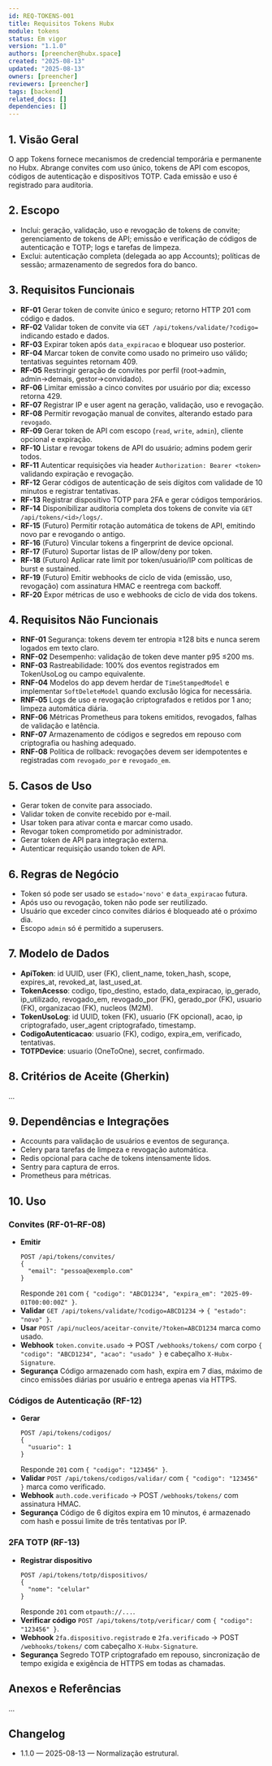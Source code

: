 ```yaml
---
id: REQ-TOKENS-001
title: Requisitos Tokens Hubx
module: tokens
status: Em vigor
version: "1.1.0"
authors: [preencher@hubx.space]
created: "2025-08-13"
updated: "2025-08-13"
owners: [preencher]
reviewers: [preencher]
tags: [backend]
related_docs: []
dependencies: []
---
```


## 1. Visão Geral
O app Tokens fornece mecanismos de credencial temporária e permanente no Hubx. Abrange convites com uso único, tokens de API com escopos, códigos de autenticação e dispositivos TOTP. Cada emissão e uso é registrado para auditoria.

## 2. Escopo
- Inclui: geração, validação, uso e revogação de tokens de convite; gerenciamento de tokens de API; emissão e verificação de códigos de autenticação e TOTP; logs e tarefas de limpeza.
- Exclui: autenticação completa (delegada ao app Accounts); políticas de sessão; armazenamento de segredos fora do banco.

## 3. Requisitos Funcionais
- **RF-01** Gerar token de convite único e seguro; retorno HTTP 201 com código e dados.
- **RF-02** Validar token de convite via `GET /api/tokens/validate/?codigo=` indicando estado e dados.
- **RF-03** Expirar token após `data_expiracao` e bloquear uso posterior.
- **RF-04** Marcar token de convite como usado no primeiro uso válido; tentativas seguintes retornam 409.
- **RF-05** Restringir geração de convites por perfil (root→admin, admin→demais, gestor→convidado).
- **RF-06** Limitar emissão a cinco convites por usuário por dia; excesso retorna 429.
- **RF-07** Registrar IP e user agent na geração, validação, uso e revogação.
- **RF-08** Permitir revogação manual de convites, alterando estado para `revogado`.
- **RF-09** Gerar token de API com escopo (`read`, `write`, `admin`), cliente opcional e expiração.
- **RF-10** Listar e revogar tokens de API do usuário; admins podem gerir todos.
- **RF-11** Autenticar requisições via header `Authorization: Bearer <token>` validando expiração e revogação.
- **RF-12** Gerar códigos de autenticação de seis dígitos com validade de 10 minutos e registrar tentativas.
- **RF-13** Registrar dispositivo TOTP para 2FA e gerar códigos temporários.
- **RF-14** Disponibilizar auditoria completa dos tokens de convite via `GET /api/tokens/<id>/logs/`.
- **RF-15** (Futuro) Permitir rotação automática de tokens de API, emitindo novo par e revogando o antigo.
- **RF-16** (Futuro) Vincular tokens a fingerprint de device opcional.
- **RF-17** (Futuro) Suportar listas de IP allow/deny por token.
- **RF-18** (Futuro) Aplicar rate limit por token/usuário/IP com políticas de burst e sustained.
- **RF-19** (Futuro) Emitir webhooks de ciclo de vida (emissão, uso, revogação) com assinatura HMAC e reentrega com backoff.
- **RF-20** Expor métricas de uso e webhooks de ciclo de vida dos tokens.

## 4. Requisitos Não Funcionais
- **RNF-01** Segurança: tokens devem ter entropia ≥128 bits e nunca serem logados em texto claro.
- **RNF-02** Desempenho: validação de token deve manter p95 ≤200 ms.
- **RNF-03** Rastreabilidade: 100% dos eventos registrados em TokenUsoLog ou campo equivalente.
- **RNF-04** Modelos do app devem herdar de `TimeStampedModel` e implementar `SoftDeleteModel` quando exclusão lógica for necessária.
- **RNF-05** Logs de uso e revogação criptografados e retidos por 1 ano; limpeza automática diária.
- **RNF-06** Métricas Prometheus para tokens emitidos, revogados, falhas de validação e latência.
- **RNF-07** Armazenamento de códigos e segredos em repouso com criptografia ou hashing adequado.
- **RNF-08** Política de rollback: revogações devem ser idempotentes e registradas com `revogado_por` e `revogado_em`.

## 5. Casos de Uso
- Gerar token de convite para associado.
- Validar token de convite recebido por e-mail.
- Usar token para ativar conta e marcar como usado.
- Revogar token comprometido por administrador.
- Gerar token de API para integração externa.
- Autenticar requisição usando token de API.

## 6. Regras de Negócio
- Token só pode ser usado se `estado='novo'` e `data_expiracao` futura.
- Após uso ou revogação, token não pode ser reutilizado.
- Usuário que exceder cinco convites diários é bloqueado até o próximo dia.
- Escopo `admin` só é permitido a superusers.

## 7. Modelo de Dados
- **ApiToken**: id UUID, user (FK), client_name, token_hash, scope, expires_at, revoked_at, last_used_at.
- **TokenAcesso**: codigo, tipo_destino, estado, data_expiracao, ip_gerado, ip_utilizado, revogado_em, revogado_por (FK), gerado_por (FK), usuario (FK), organizacao (FK), nucleos (M2M).
- **TokenUsoLog**: id UUID, token (FK), usuario (FK opcional), acao, ip criptografado, user_agent criptografado, timestamp.
- **CodigoAutenticacao**: usuario (FK), codigo, expira_em, verificado, tentativas.
- **TOTPDevice**: usuario (OneToOne), secret, confirmado.

## 8. Critérios de Aceite (Gherkin)
...

## 9. Dependências e Integrações
- Accounts para validação de usuários e eventos de segurança.
- Celery para tarefas de limpeza e revogação automática.
- Redis opcional para cache de tokens intensamente lidos.
- Sentry para captura de erros.
- Prometheus para métricas.

## 10. Uso

### Convites (RF-01–RF-08)
- **Emitir**
  ```http
  POST /api/tokens/convites/
  {
    "email": "pessoa@exemplo.com"
  }
  ```
  Responde `201` com `{ "codigo": "ABCD1234", "expira_em": "2025-09-01T00:00:00Z" }`.
- **Validar**
  `GET /api/tokens/validate/?codigo=ABCD1234` → `{ "estado": "novo" }`.
- **Usar**
  `POST /api/nucleos/aceitar-convite/?token=ABCD1234` marca como usado.
- **Webhook**
  `token.convite.usado` → POST `/webhooks/tokens/` com corpo `{ "codigo": "ABCD1234", "acao": "usado" }` e cabeçalho `X-Hubx-Signature`.
- **Segurança**
  Código armazenado com hash, expira em 7 dias, máximo de cinco emissões diárias por usuário e entrega apenas via HTTPS.

### Códigos de Autenticação (RF-12)
- **Gerar**
  ```http
  POST /api/tokens/codigos/
  {
    "usuario": 1
  }
  ```
  Responde `201` com `{ "codigo": "123456" }`.
- **Validar**
  `POST /api/tokens/codigos/validar/` com `{ "codigo": "123456" }` marca como verificado.
- **Webhook**
  `auth.code.verificado` → POST `/webhooks/tokens/` com assinatura HMAC.
- **Segurança**
  Código de 6 dígitos expira em 10 minutos, é armazenado com hash e possui limite de três tentativas por IP.

### 2FA TOTP (RF-13)
- **Registrar dispositivo**
  ```http
  POST /api/tokens/totp/dispositivos/
  {
    "nome": "celular"
  }
  ```
  Responde `201` com `otpauth://...`.
- **Verificar código**
  `POST /api/tokens/totp/verificar/` com `{ "codigo": "123456" }`.
- **Webhook**
  `2fa.dispositivo.registrado` e `2fa.verificado` → POST `/webhooks/tokens/` com cabeçalho `X-Hubx-Signature`.
- **Segurança**
  Segredo TOTP criptografado em repouso, sincronização de tempo exigida e exigência de HTTPS em todas as chamadas.

## Anexos e Referências
...

## Changelog
- 1.1.0 — 2025-08-13 — Normalização estrutural.

